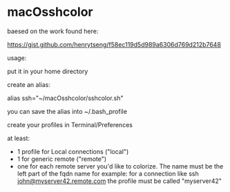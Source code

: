 # macOsshcolor

baesed on the work found here:

https://gist.github.com/henrytseng/f58ec119d5d989a6306d769d212b7648


usage:

put it in your home directory

create an alias:

 alias ssh="~/macOsshcolor/sshcolor.sh"
 
 you can save the alias into ~/.bash_profile
 
create your profiles in Terminal/Preferences

at least: 
* 1 profile for Local connections  ("local")
* 1 for generic remote ("remote")
* one for each remote server you'd like to colorize. The name must be the left part of the fqdn name
  for example: for a connection like
      ssh john@myserver42.remote.com
   the profile must be called "myserver42"

